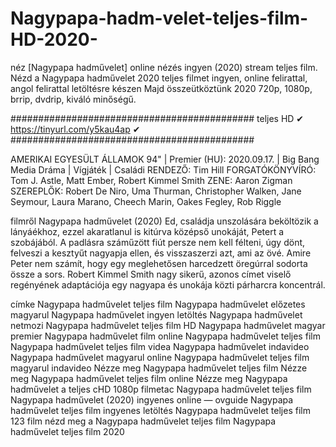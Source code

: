 # Nagypapa-hadm-velet-teljes-film-HD-2020-
néz [Nagypapa hadművelet] online nézés ingyen (2020) stream teljes film. Nézd a Nagypapa hadművelet 2020 teljes filmet ingyen, online felirattal, angol felirattal letöltésre készen Majd összeütköztünk 2020 720p, 1080p, brrip, dvdrip, kiváló minőségű.

############################################
teljes HD ✔  https://tinyurl.com/y5kau4ap  ✔
############################################

AMERIKAI EGYESÜLT ÁLLAMOK
 94"  |  Premier (HU): 2020.09.17. | Big Bang Media
Dráma | Vígjáték | Családi
RENDEZŐ: Tim Hill
FORGATÓKÖNYVÍRÓ: Tom J. Astle, Matt Ember, Robert Kimmel Smith
ZENE: Aaron Zigman
SZEREPLŐK: Robert De Niro, Uma Thurman, Christopher Walken, Jane Seymour, Laura Marano, Cheech Marin, Oakes Fegley, Rob Riggle

filmről Nagypapa hadművelet (2020)
Ed, családja unszolására beköltözik a lányáékhoz, ezzel akaratlanul is kitúrva középső unokáját, Petert a szobájából. A padlásra száműzött fiút persze nem kell félteni, úgy dönt, felveszi a kesztyűt nagyapja ellen, és visszaszerzi azt, ami az övé. Amire Peter nem számít, hogy egy meglehetősen harcedzett öregúrral sodorta össze a sors. Robert Kimmel Smith nagy sikerű, azonos címet viselő regényének adaptációja egy nagyapa és unokája közti párharcra koncentrál.


címke
Nagypapa hadművelet teljes film
Nagypapa hadművelet előzetes magyarul
Nagypapa hadművelet ingyen letöltés
Nagypapa hadművelet netmozi
Nagypapa hadművelet teljes film HD
Nagypapa hadművelet magyar premier
Nagypapa hadművelet film online
Nagypapa hadművelet teljes film
Nagypapa hadművelet teljes film videa
Nagypapa hadművelet indavideo
Nagypapa hadművelet magyarul online
Nagypapa hadművelet teljes film magyarul indavideo
Nézze meg Nagypapa hadművelet teljes film
Nézze meg Nagypapa hadművelet teljes film online
Nézze meg Nagypapa hadművelet a teljes cHD 1080p filmetac
Nagypapa hadművelet teljes film
Nagypapa hadművelet (2020) ingyenes online — ovguide
Nagypapa hadművelet teljes film ingyenes letöltés
Nagypapa hadművelet teljes film 123 film
nézd meg a Nagypapa hadművelet teljes film
Nagypapa hadművelet teljes film 2020
